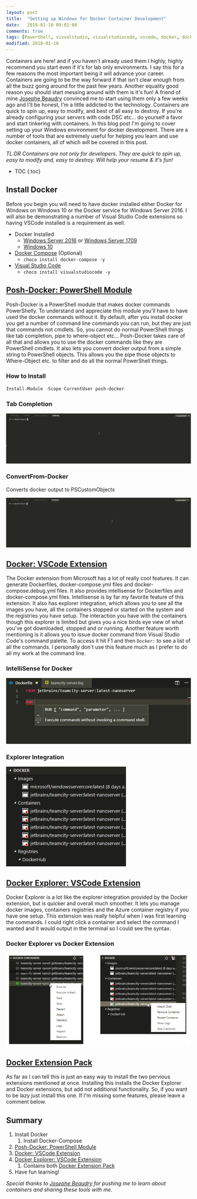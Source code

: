 ```yaml
---
layout: post
title:  "Setting up Windows for Docker Container Development"
date:   2018-01-10 09:02:00
comments: true
tags: [PowerShell, visualstudio, visualstudiocode, vscode, docker, dockercompose, windows, development, dockersetup, container, containers]
modified: 2018-01-10
---
```


Containers are here! and if you haven't already used them I highly, highly recommend you start even if it's for lab only environments. I say this for a few reasons the most important being it will advance your career. Containers are going to be the way forward if that isn't clear enough from all the buzz going around for the past few years. Another equality good reason you should start messing around with them is it's fun! A friend of mine [Josephe Beaudry](https://www.linkedin.com/in/josephebeaudry/) convinced me to start using them only a few weeks ago and I'll be honest, I'm a little addicted to the technology. Containers are quick to spin up, easy to modify, and best of all easy to destroy. If you're already configuring your servers with code DSC etc... do yourself a favor and start tinkering with containers. In this blog post I'm going to cover setting up your Windows environment for docker development. There are a number of tools that are extremely useful for helping you learn and use docker containers, all of which will be covered in this post.

*TL:DR Containers are not only for developers. They are quick to spin up, easy to modify and, easy to destroy. Will help your resume & it's fun!*


* TOC
{:toc}

## Install Docker

Before you begin you will need to have docker installed either Docker for Windows on Windows 10 or the Docker service for Windows Server 2016. I will also be demonstrating a number of Visual Studio Code extensions so having VSCode installed is a requirement as well.

* Docker Installed
    * [Windows Server 2016](http://www.tomsitpro.com/articles/how-to-deploy-windows-server-docker-containers,1-3326.html) or [Windows Server 1709](https://docs.docker.com/engine/installation/windows/docker-ee/)
    * [Windows 10](https://docs.docker.com/docker-for-windows/install/)
* [Docker Compose](https://docs.docker.com/compose/) (Optional)
    * `choco install docker-compose -y`
* [Visual Studio Code](https://code.visualstudio.com/download)
    * `choco install visualstudiocode -y`


## [Posh-Docker: PowerShell Module](https://github.com/samneirinck/posh-docker)

Posh-Docker is a PowerShell module that makes docker commands PowerShelly. To understand and appreciate this module you'll have to have used the docker commands without it. By default, after you install docker you get a number of command line commands you can run, but they are just that commands not cmdlets. So, you cannot do normal PowerShell things like tab completion, pipe to where-object etc... Posh-Docker takes care of all that and allows you to use the docker commands like they are PowerShell cmdlets. It also lets you convert docker output from a simple string to PowerShell objects. This allows you the pipe those objects to Where-Object etc. to filter and do all the normal PowerShell things.

### How to Install
```powershell
Install-Module -Scope CurrentUser posh-docker
```
### Tab Completion

![TabExpansion](/images/posts/SettingUpWindowsForDocker/TabExpansion.gif "TabExpansion")


### ConvertFrom-Docker

Converts docker output to PSCustomObjects

![ConvertFrom-Docker](/images/posts/SettingUpWindowsForDocker/ConvertFrom-Docker.gif "ConvertFrom-Docker")

## [Docker: VSCode Extension](https://marketplace.visualstudio.com/items?itemName=PeterJausovec.vscode-docker)

The Docker extension from Microsoft has a lot of really cool features. It can generate Dockerfiles, docker-compose.yml files and docker-compose.debug.yml files. It also provides intellisense for Dockerfiles and docker-compose.yml files. Intellisense is by far my favorite feature of this extension. It also has explorer integration, which allows you to see all the images you have, all the containers stopped or started on the system and the registries you have setup. The interaction you have with the containers though this explorer is limited but gives you a nice birds eye view of what you've got downloaded, stopped and or running. Another feature worth mentioning is it allows you to issue docker command from Visual Studio Code's command palette. To access it hit F1 and then `Docker:` to see a list of all the commands. I personally don't use this feature much as I prefer to do all my work at the command line.

### IntelliSense for Docker

![IntelliSense](/images/posts/SettingUpWindowsForDocker/IntelliSense.png "IntelliSense")


### Explorer Integration

![ExplorerIntegration](/images/posts/SettingUpWindowsForDocker/ExplorerIntegration.png "ExplorerIntegration")

## [Docker Explorer: VSCode Extension](https://marketplace.visualstudio.com/items?itemName=formulahendry.docker-explorer)

Docker Explorer is a lot like the explorer integration provided by the Docker extension, but is quicker and overall much smoother. It lets you manage docker images, containers registries and the Azure container registry if you have one setup. This extension was really helpful when I was first learning the commands. I could right click a container and select the command I wanted and it would output in the terminal so I could see the syntax.

### Docker Explorer vs Docker Extension

![dockerExplorer](/images/posts/SettingUpWindowsForDocker/dockerExplorer.png "dockerExplorer")


## [Docker Extension Pack](https://marketplace.visualstudio.com/items?itemName=formulahendry.docker-extension-pack)

As far as I can tell this is just an easy way to install the two pervious extensions mentioned at once. Installing this installs the Docker Explorer and Docker extensions, but add not additional functionality. So, if you want to be lazy just install this one. If I'm missing some features, please leave a comment below.

## Summary

1. Install Docker
    1. Install Docker-Compose
2. [Posh-Docker: PowerShell Module](https://github.com/samneirinck/posh-docker)
3. [Docker: VSCode Extension](https://marketplace.visualstudio.com/items?itemName=PeterJausovec.vscode-docker)
4. [Docker Explorer: VSCode Extension](https://marketplace.visualstudio.com/items?itemName=formulahendry.docker-explorer)
    1. Contains both [Docker Extension Pack](https://marketplace.visualstudio.com/items?itemName=formulahendry.docker-extension-pack)
5. Have fun learning!

_Special thanks to [Josephe Beaudry](https://www.linkedin.com/in/josephebeaudry/) for pushing me to learn about containers and sharing these tools with me._
